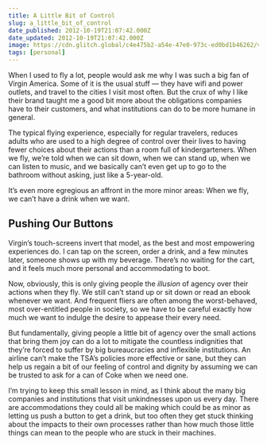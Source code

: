 ```yaml
---
title: A Little Bit of Control
slug: a_little_bit_of_control
date_published: 2012-10-19T21:07:42.000Z
date_updated: 2012-10-19T21:07:42.000Z
image: https://cdn.glitch.global/c4e475b2-a54e-47e0-973c-ed0bd1b46262/virgin-america.jpg?v=1670798419785
tags: [personal]
---
```


When I used to fly a lot, people would ask me why I was such a big fan of Virgin America. Some of it is the usual stuff — they have wifi and power outlets, and travel to the cities I visit most often. But the crux of why I like their brand taught me a good bit more about the obligations companies have to their customers, and what institutions can do to be more humane in general.

The typical flying experience, especially for regular travelers, reduces adults who are used to a high degree of control over their lives to having fewer choices about their actions than a room full of kindergarteners. When we fly, we’re told when we can sit down, when we can stand up, when we can listen to music, and we basically can’t even get up to go to the bathroom without asking, just like a 5-year-old.

It’s even more egregious an affront in the more minor areas: When we fly, we can’t have a drink when we want.

## Pushing Our Buttons

Virgin’s touch-screens invert that model, as the best and most empowering experiences do. I can tap on the screen, order a drink, and a few minutes later, someone shows up with my beverage. There’s no waiting for the cart, and it feels much more personal and accommodating to boot.

Now, obviously, this is only giving people the *illusion* of agency over their actions when they fly. We still can’t stand up or sit down or read an ebook whenever we want. And frequent fliers are often among the worst-behaved, most over-entitled people in society, so we have to be careful exactly how much we want to indulge the desire to appease their every need.

But fundamentally, giving people a little bit of agency over the small actions that bring them joy can do a lot to mitigate the countless indignities that they’re forced to suffer by big bureaucracies and inflexible institutions. An airline can’t make the TSA’s policies more effective or sane, but they can help us regain a bit of our feeling of control and dignity by assuming we can be trusted to ask for a can of Coke when we need one.

I’m trying to keep this small lesson in mind, as I think about the many big companies and institutions that visit unkindnesses upon us every day. There are accommodations they could all be making which could be as minor as letting us push a button to get a drink, but too often they get stuck thinking about the impacts to their own processes rather than how much those little things can mean to the people who are stuck in their machines.
